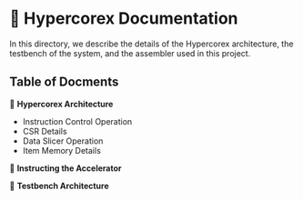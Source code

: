# :blue_book: Hypercorex Documentation

In this directory, we describe the details of the Hypercorex architecture, the testbench of the system, and the assembler used in this project.

## Table of Docments

:triangular_ruler: **Hypercorex Architecture**

- Instruction Control Operation
- CSR Details
- Data Slicer Operation
- Item Memory Details


:page_with_curl: **Instructing the Accelerator**

:construction_worker: **Testbench Architecture**